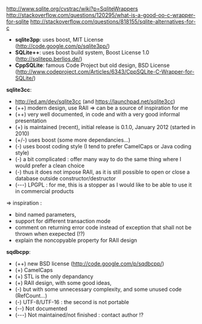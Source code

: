 http://www.sqlite.org/cvstrac/wiki?p=SqliteWrappers
http://stackoverflow.com/questions/120295/what-is-a-good-oo-c-wrapper-for-sqlite
http://stackoverflow.com/questions/818155/sqlite-alternatives-for-c


 - **sqlite3pp**: uses boost, MIT License (http://code.google.com/p/sqlite3pp/)
 - **SQLite++**: uses boost build system, Boost License 1.0 (http://sqlitepp.berlios.de/)
 - **CppSQLite**: famous Code Project but old design, BSD License (http://www.codeproject.com/Articles/6343/CppSQLite-C-Wrapper-for-SQLite/)
 
 
**sqlite3cc**:
- http://ed.am/dev/sqlite3cc (and https://launchpad.net/sqlite3cc)
- (++) modern design, use RAII => can be a source of inspiration for me
- (++) very well documented, in code and with a very good informal presentation
- (+) is maintained (recent), initial release is 0.1.0, January 2012 (started in 2010)
- (+/-) uses boost (some more dependancies...)
- (-) uses boost coding style (I tend to prefer CamelCaps or Java coding style)
- (-) a bit complicated : offer many way to do the same thing where I would prefer a clean choice
- (-) thus it does not impose RAII, as it is still possible to open or close a database outside constructor/destructor
- (---) LPGPL : for me, this is a stopper as I would like to be able to use it in commercial products
 
 => inspiration :
 - bind named parameters,
 - support for different transaction mode
 - comment on returning error code instead of exception that shall not be thrown when exepected (!?)
 - explain the noncopyable property for RAII design

 **sqdbcpp**:
 - (++) new BSD license (http://code.google.com/p/sqdbcpp/)
 - (+) CamelCaps
 - (+) STL is the only depandancy
 - (+) RAII design, with some good ideas,
 - (-) but with some unnecessary complexity, and some unused code (RefCount...)
 - (-) UTF-8/UTF-16 : the second is not portable
 - (--) Not documented
 - (---) Not maintained/not finished : contact author !?

